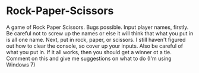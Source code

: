 # Rock-Paper-Scissors
A game of Rock Paper Scissors. Bugs possible.
Input player names, firstly. Be careful not to screw up the names or else it will think that what you put in is all one name.
Next, put in rock, paper, or scissors. I still haven't figured out how to clear the console, so cover up your inputs. Also be careful of what you put in. 
If it all works, then you should get a winner ot a tie.
Comment on this and give me suggestions on what to do (I'm using Windows 7)

